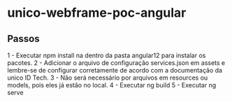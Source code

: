 # unico-webframe-poc-angular

## Passos

1 - Executar npm install na dentro da pasta angular12 para instalar os pacotes.
2 - Adicionar o arquivo de configuração services.json em assets e lembre-se de configurar corretamente de acordo com a documentação da unico ID Tech.
3 - Não será necessário por arquivos em resources ou models, pois eles já estão no local.
4 - Executar ng build
5 - Executar ng serve